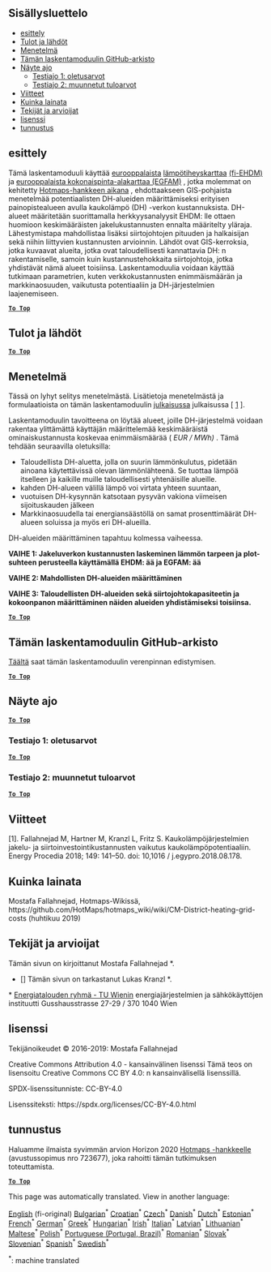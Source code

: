 <h2> Sisällysluettelo </h2><ul><li> <a href="#introduction">esittely</a> </li><li> <a href="#inputs-and-outputs">Tulot ja lähdöt</a> </li><li> <a href="#method">Menetelmä</a> </li><li> <a href="#GitHub-Repository-of-this-calculation-module">Tämän laskentamoduulin GitHub-arkisto</a> </li><li> <a href="#sample-run">Näyte ajo</a> <ul><li> <a href="#test-run-1-default-input-values">Testiajo 1: oletusarvot</a> </li><li> <a href="#test-run-2-modified-input-values">Testiajo 2: muunnetut tuloarvot</a> </li></ul></li><li> <a href="#references">Viitteet</a> </li><li> <a href="#how-to-cite">Kuinka lainata</a> </li><li> <a href="#authors-and-reviewers">Tekijät ja arvioijat</a> </li><li> <a href="#license">lisenssi</a> </li><li> <a href="#acknowledgement">tunnustus</a> </li></ul><h2> esittely </h2><p> Tämä laskentamoduuli käyttää <a href="https://gitlab.com/hotmaps/heat/heat_tot_curr_density">eurooppalaista</a> <a href="https://gitlab.com/hotmaps/gfa_tot_curr_density">lämpötiheyskarttaa</a> <a href="https://gitlab.com/hotmaps/heat/heat_tot_curr_density">(fi-EHDM)</a> ja <a href="https://gitlab.com/hotmaps/gfa_tot_curr_density">eurooppalaista kokonaispinta-alakarttaa (EGFAM)</a> , jotka molemmat on kehitetty <a href="https://www.hotmaps-project.eu/">Hotmaps-hankkeen aikana</a> , ehdottaakseen GIS-pohjaista menetelmää potentiaalisten DH-alueiden määrittämiseksi erityisen painopistealueen avulla kaukolämpö (DH) -verkon kustannuksista. DH-alueet määritetään suorittamalla herkkyysanalyysit EHDM: lle ottaen huomioon keskimääräisten jakelukustannusten ennalta määritelty yläraja. Lähestymistapa mahdollistaa lisäksi siirtojohtojen pituuden ja halkaisijan sekä niihin liittyvien kustannusten arvioinnin. Lähdöt ovat GIS-kerroksia, jotka kuvaavat alueita, jotka ovat taloudellisesti kannattavia DH: n rakentamiselle, samoin kuin kustannustehokkaita siirtojohtoja, jotka yhdistävät nämä alueet toisiinsa. Laskentamoduulia voidaan käyttää tutkimaan parametrien, kuten verkkokustannusten enimmäismäärän ja markkinaosuuden, vaikutusta potentiaaliin ja DH-järjestelmien laajenemiseen. </p><p><ins> <code><strong><a href="#table-of-contents">To Top</a></strong></code> </ins> </p><h2> Tulot ja lähdöt </h2><p><ins> <code><strong><a href="#table-of-contents">To Top</a></strong></code> </ins> </p><h2> Menetelmä </h2><p> Tässä on lyhyt selitys menetelmästä. Lisätietoja menetelmästä ja formulaatioista on tämän laskentamoduulin <a href="https://www.sciencedirect.com/science/article/pii/S1876610218304740">julkaisussa</a> julkaisussa [ <a href="#References">1</a> ]. </p><p> Laskentamoduulin tavoitteena on löytää alueet, joille DH-järjestelmä voidaan rakentaa ylittämättä käyttäjän määrittelemää keskimääräistä ominaiskustannusta koskevaa enimmäismäärää ( <em><em>EUR / MWh)</em></em> . Tämä tehdään seuraavilla oletuksilla: </p><ul><li> Taloudellista DH-aluetta, jolla on suurin lämmönkulutus, pidetään ainoana käytettävissä olevan lämmönlähteenä. Se tuottaa lämpöä itselleen ja kaikille muille taloudellisesti yhtenäisille alueille. </li><li> kahden DH-alueen välillä lämpö voi virtata yhteen suuntaan, </li><li> vuotuisen DH-kysynnän katsotaan pysyvän vakiona viimeisen sijoituskauden jälkeen </li><li> Markkinaosuudella tai energiansäästöllä on samat prosenttimäärät DH-alueen soluissa ja myös eri DH-alueilla. </li></ul><p> DH-alueiden määrittäminen tapahtuu kolmessa vaiheessa. </p><p> <strong>VAIHE 1: Jakeluverkon kustannusten laskeminen lämmön tarpeen ja plot-suhteen perusteella käyttämällä EHDM: ää ja EGFAM: ää</strong> </p><p> <strong>VAIHE 2: Mahdollisten DH-alueiden määrittäminen</strong> </p><p> <strong>VAIHE 3: Taloudellisten DH-alueiden sekä siirtojohtokapasiteetin ja kokoonpanon määrittäminen näiden alueiden yhdistämiseksi toisiinsa.</strong> </p><p><ins> <code><strong><a href="#table-of-contents">To Top</a></strong></code> </ins> </p><h2> Tämän laskentamoduulin GitHub-arkisto </h2><p> <a href="https://github.com/HotMaps/dh_economic_assessment/tree/develop">Täältä</a> saat tämän laskentamoduulin verenpinnan edistymisen. </p><p><ins> <code><strong><a href="#table-of-contents">To Top</a></strong></code> </ins> </p><h2> Näyte ajo </h2><p><ins> <code><strong><a href="#table-of-contents">To Top</a></strong></code> </ins> </p><h3> Testiajo 1: oletusarvot </h3><p><ins> <code><strong><a href="#table-of-contents">To Top</a></strong></code> </ins> </p><h3> Testiajo 2: muunnetut tuloarvot </h3><p><ins> <code><strong><a href="#table-of-contents">To Top</a></strong></code> </ins> </p><h2> Viitteet </h2><p> [1]. Fallahnejad M, Hartner M, Kranzl L, Fritz S. Kaukolämpöjärjestelmien jakelu- ja siirtoinvestointikustannusten vaikutus kaukolämpöpotentiaaliin. Energy Procedia 2018; 149: 141–50. doi: 10,1016 / j.egypro.2018.08.178. </p><h2> Kuinka lainata </h2><p> Mostafa Fallahnejad, Hotmaps-Wikissä, https://github.com/HotMaps/hotmaps_wiki/wiki/CM-District-heating-grid-costs (huhtikuu 2019) </p><h2> Tekijät ja arvioijat </h2><p> Tämän sivun on kirjoittanut Mostafa Fallahnejad *. </p><ul><li> [] Tämän sivun on tarkastanut Lukas Kranzl *. </li></ul><p> * <a href="https://eeg.tuwien.ac.at/">Energiatalouden ryhmä - TU Wienin</a> energiajärjestelmien ja sähkökäyttöjen instituutti Gusshausstrasse 27-29 / 370 1040 Wien </p><h2> lisenssi </h2><p> Tekijänoikeudet © 2016-2019: Mostafa Fallahnejad </p><p> Creative Commons Attribution 4.0 - kansainvälinen lisenssi Tämä teos on lisensoitu Creative Commons CC BY 4.0: n kansainvälisellä lisenssillä. </p><p> SPDX-lisenssitunniste: CC-BY-4.0 </p><p> Lisenssiteksti: https://spdx.org/licenses/CC-BY-4.0.html </p><h2> tunnustus </h2><p> Haluamme ilmaista syvimmän arvion Horizon 2020 <a href="https://www.hotmaps-project.eu">Hotmaps -hankkeelle</a> (avustussopimus nro 723677), joka rahoitti tämän tutkimuksen toteuttamista. </p><p><ins> <code><strong><a href="#table-of-contents">To Top</a></strong></code> </ins> </p>

This page was automatically translated. View in another language:

[English](en-CM-District-heating-potential-economic-assessment) (fi-original) [Bulgarian](bg-CM-District-heating-potential-economic-assessment)<sup>\*</sup> [Croatian](hr-CM-District-heating-potential-economic-assessment)<sup>\*</sup> [Czech](cs-CM-District-heating-potential-economic-assessment)<sup>\*</sup> [Danish](da-CM-District-heating-potential-economic-assessment)<sup>\*</sup> [Dutch](nl-CM-District-heating-potential-economic-assessment)<sup>\*</sup> [Estonian](et-CM-District-heating-potential-economic-assessment)<sup>\*</sup>  [French](fr-CM-District-heating-potential-economic-assessment)<sup>\*</sup> [German](de-CM-District-heating-potential-economic-assessment)<sup>\*</sup> [Greek](el-CM-District-heating-potential-economic-assessment)<sup>\*</sup> [Hungarian](hu-CM-District-heating-potential-economic-assessment)<sup>\*</sup> [Irish](ga-CM-District-heating-potential-economic-assessment)<sup>\*</sup> [Italian](it-CM-District-heating-potential-economic-assessment)<sup>\*</sup> [Latvian](lv-CM-District-heating-potential-economic-assessment)<sup>\*</sup> [Lithuanian](lt-CM-District-heating-potential-economic-assessment)<sup>\*</sup> [Maltese](mt-CM-District-heating-potential-economic-assessment)<sup>\*</sup> [Polish](pl-CM-District-heating-potential-economic-assessment)<sup>\*</sup> [Portuguese (Portugal, Brazil)](pt-CM-District-heating-potential-economic-assessment)<sup>\*</sup> [Romanian](ro-CM-District-heating-potential-economic-assessment)<sup>\*</sup> [Slovak](sk-CM-District-heating-potential-economic-assessment)<sup>\*</sup> [Slovenian](sl-CM-District-heating-potential-economic-assessment)<sup>\*</sup> [Spanish](es-CM-District-heating-potential-economic-assessment)<sup>\*</sup> [Swedish](sv-CM-District-heating-potential-economic-assessment)<sup>\*</sup> 

<sup>\*</sup>: machine translated
